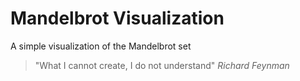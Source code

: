 # Mandelbrot Visualization

A simple visualization of the Mandelbrot set

> "What I cannot create, I do not understand"
> <i>Richard Feynman<i>
